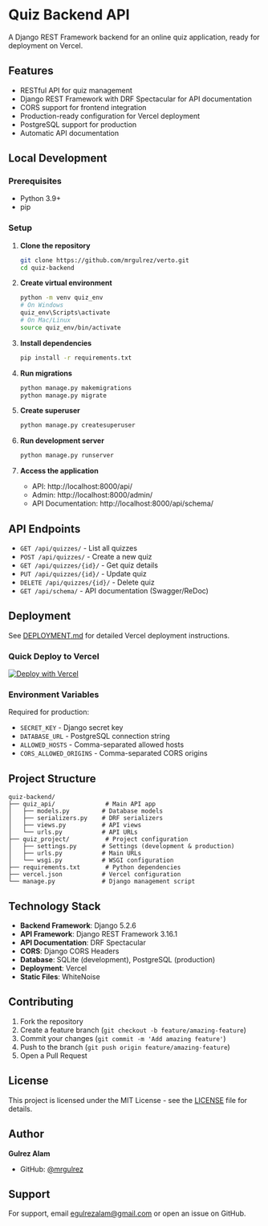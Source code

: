# Quiz Backend API

A Django REST Framework backend for an online quiz application, ready for deployment on Vercel.

## Features

- RESTful API for quiz management
- Django REST Framework with DRF Spectacular for API documentation
- CORS support for frontend integration
- Production-ready configuration for Vercel deployment
- PostgreSQL support for production
- Automatic API documentation

## Local Development

### Prerequisites

- Python 3.9+
- pip

### Setup

1. **Clone the repository**
   ```bash
   git clone https://github.com/mrgulrez/verto.git
   cd quiz-backend
   ```

2. **Create virtual environment**
   ```bash
   python -m venv quiz_env
   # On Windows
   quiz_env\Scripts\activate
   # On Mac/Linux
   source quiz_env/bin/activate
   ```

3. **Install dependencies**
   ```bash
   pip install -r requirements.txt
   ```

4. **Run migrations**
   ```bash
   python manage.py makemigrations
   python manage.py migrate
   ```

5. **Create superuser**
   ```bash
   python manage.py createsuperuser
   ```

6. **Run development server**
   ```bash
   python manage.py runserver
   ```

7. **Access the application**
   - API: http://localhost:8000/api/
   - Admin: http://localhost:8000/admin/
   - API Documentation: http://localhost:8000/api/schema/

## API Endpoints

- `GET /api/quizzes/` - List all quizzes
- `POST /api/quizzes/` - Create a new quiz
- `GET /api/quizzes/{id}/` - Get quiz details
- `PUT /api/quizzes/{id}/` - Update quiz
- `DELETE /api/quizzes/{id}/` - Delete quiz
- `GET /api/schema/` - API documentation (Swagger/ReDoc)

## Deployment

See [DEPLOYMENT.md](DEPLOYMENT.md) for detailed Vercel deployment instructions.

### Quick Deploy to Vercel

[![Deploy with Vercel](https://vercel.com/button)](https://vercel.com/new/clone?repository-url=https%3A%2F%2Fgithub.com%2Fmrgulrez%2Fverto)

### Environment Variables

Required for production:
- `SECRET_KEY` - Django secret key
- `DATABASE_URL` - PostgreSQL connection string
- `ALLOWED_HOSTS` - Comma-separated allowed hosts
- `CORS_ALLOWED_ORIGINS` - Comma-separated CORS origins

## Project Structure

```
quiz-backend/
├── quiz_api/              # Main API app
│   ├── models.py         # Database models
│   ├── serializers.py    # DRF serializers
│   ├── views.py          # API views
│   └── urls.py           # API URLs
├── quiz_project/          # Project configuration
│   ├── settings.py       # Settings (development & production)
│   ├── urls.py           # Main URLs
│   └── wsgi.py           # WSGI configuration
├── requirements.txt       # Python dependencies
├── vercel.json           # Vercel configuration
└── manage.py             # Django management script
```

## Technology Stack

- **Backend Framework**: Django 5.2.6
- **API Framework**: Django REST Framework 3.16.1
- **API Documentation**: DRF Spectacular
- **CORS**: Django CORS Headers
- **Database**: SQLite (development), PostgreSQL (production)
- **Deployment**: Vercel
- **Static Files**: WhiteNoise

## Contributing

1. Fork the repository
2. Create a feature branch (`git checkout -b feature/amazing-feature`)
3. Commit your changes (`git commit -m 'Add amazing feature'`)
4. Push to the branch (`git push origin feature/amazing-feature`)
5. Open a Pull Request

## License

This project is licensed under the MIT License - see the [LICENSE](LICENSE) file for details.

## Author

**Gulrez Alam**
- GitHub: [@mrgulrez](https://github.com/mrgulrez)

## Support

For support, email egulrezalam@gmail.com or open an issue on GitHub.
